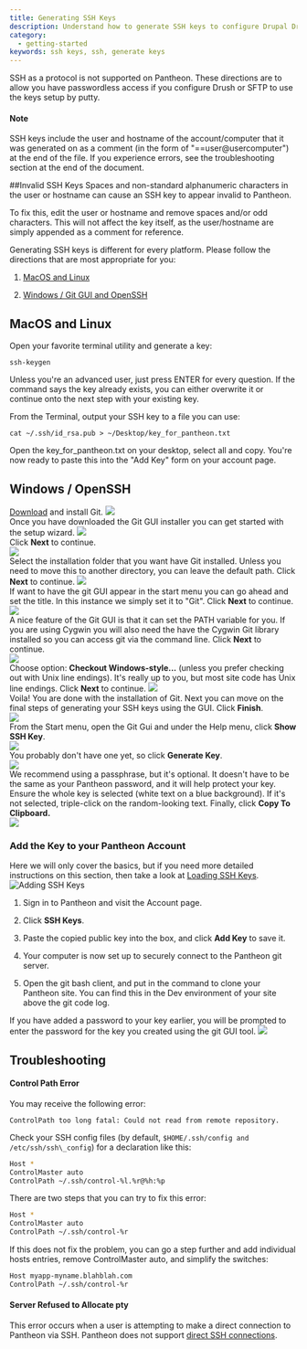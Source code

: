 ```yaml
---
title: Generating SSH Keys
description: Understand how to generate SSH keys to configure Drupal Drush or SFTP.
category:
  - getting-started
keywords: ssh keys, ssh, generate keys  
---
```

SSH as a protocol is not supported on Pantheon. <!--You can not connect via SSH using Putty.--> These directions are to allow you have passwordless access if you configure Drush or SFTP to use the keys setup by putty.

<div class="alert alert-info" role="alert">
<h4>Note</h4>
SSH keys include the user and hostname of the account/computer that it was generated on as a comment (in the form of "==user@usercomputer") at the end of the file. If you experience errors, see the troubleshooting section at the end of the document.</div>

##Invalid SSH Keys
Spaces and non-standard alphanumeric characters in the user or hostname can cause an SSH key to appear invalid to Pantheon.

To fix this, edit the user or hostname and remove spaces and/or odd characters. This will not affect the key itself, as the user/hostname are simply appended as a comment for reference.

Generating SSH keys is different for every platform. Please follow the directions that are most appropriate for you:

1. [MacOS and Linux](/docs/articles/users/generating-ssh-keys#macos-and-linux)

2. [Windows / Git GUI and OpenSSH](/docs/articles/users/generating-ssh-keys#windows-/-openssh)

<!--<li>
	<p><a href="/articles/users/generating-ssh-keys#generating-ssh-keys#generating-keys-on-windows-and-putty">Windows / PuTTY</a></p>
	</li>-->
## MacOS and Linux

Open your favorite terminal utility and generate a key:

    ssh-keygen

Unless you're an advanced user, just press ENTER for every question. If the command says the key already exists, you can either overwrite it or continue onto the next step with your existing key.

From the Terminal, output your SSH key to a file you can use:
```nohighlight
cat ~/.ssh/id_rsa.pub > ~/Desktop/key_for_pantheon.txt
```
Open the key_for_pantheon.txt on your desktop, select all and copy. You're now ready to paste this into the "Add Key" form on your account page.

## Windows / OpenSSH

[Download](http://git-scm.com/downloads) and install Git.
![](/source/docs/assets/images/desk_images/46904.png)<br />
Once you have downloaded the Git GUI installer you can get started with the setup wizard.
![](/source/docs/assets/images/desk_images/46905.png)<br />
Click **Next** to continue.<br />
![](/source/docs/assets/images/desk_images/46906.png)<br />
Select the installation folder that you want have Git installed. Unless you need to move this to another directory, you can leave the default path. Click **Next** to continue.
![](/source/docs/assets/images/desk_images/46907.png)<br />
If want to have the git GUI appear in the start menu you can go ahead and set the title. In this instance we simply set it to "Git". Click **Next** to continue.<br />
![](/source/docs/assets/images/desk_images/46908.png)<br />
A nice feature of the Git GUI is that it can set the PATH variable for you. If you are using Cygwin you will also need the have the Cygwin Git library installed so you can access git via the command line. Click **Next** to continue.<br />
![](/source/docs/assets/images/desk_images/46909.png)<br />
Choose option: **Checkout Windows-style...** (unless you prefer checking out with Unix line endings). It's really up to you, but most site code has Unix line endings. Click **Next** to continue.
![](/source/docs/assets/images/desk_images/46910.png)<br />
Voila! You are done with the installation of Git. Next you can move on the final steps of generating your SSH keys using the GUI. Click **Finish**.<br />
![](/source/docs/assets/images/desk_images/46911.png)<br />
From the Start menu, open the Git Gui and under the Help menu, click **Show SSH Key**. <br />
![](/source/docs/assets/images/desk_images/46912.png)<br />
You probably don't have one yet, so click **Generate Key**.<br />
![](/source/docs/assets/images/desk_images/46915.png)<br />
We recommend using a passphrase, but it's optional. It doesn't have to be the same as your Pantheon password, and it will help protect your key.<br />
Ensure the whole key is selected (white text on a blue background). If it's not selected, triple-click on the random-looking text. Finally, click **Copy To Clipboard.**<br />
![](/source/docs/assets/images/desk_images/46914.png)

### Add the Key to your Pantheon Account

Here we will only cover the basics, but if you need more detailed instructions on this section, then take a look at [Loading SSH Keys](/docs/articles/users/loading-ssh-keys).
![Adding SSH Keys](/source/docs/assets/images/add-ssh-key-dashboard.png)

1. Sign in to Pantheon and visit the Account page.

2. Click **SSH Keys**.

3. Paste the copied public key into the box, and click **Add Key** to save it.

4. Your computer is now set up to securely connect to the Pantheon git server.

5. Open the git bash client, and put in the command to clone your Pantheon site. You can find this in the Dev environment of your site above the git code log.

If you have added a password to your key earlier, you will be prompted to enter the password for the key you created using the git GUI tool.
![](/source/docs/assets/images/desk_images/46916.png)


<!--<h3 id="generating-keys-on-windows-and-putty">Windows / PuTTY</h3>


<h4 id="download-and-install-putty"><a class="external-link" href="http://www.chiark.greenend.org.uk/~sgtatham/putty/download.html" rel="nofollow" target="_blank">Download</a> and install PuTTY</h4>


<ul>
	<li>
	<p>All installation defaults are okay.</p>
	</li>
</ul>


<h4 id="generate-an-SSH-key">Generate an SSH key</h4>


<p>If you already have a key (a <tt>.ppk</tt> file), right-click on it, select &quot;Edit&quot; and skip to the &quot;Add the key to your Pantheon account&quot; step.</p>


<ol>
	<li>
	<p>Open PuTTYgen (&quot;PuTTY Key Generator&quot;). It&#39;s usually available from the &quot;PuTTY&quot; folder in &quot;All Programs.&quot;</p>
	</li>
	<li>
	<p>If it immediately shows a progress bar, it&#39;s generating a new key. Otherwise, click &quot;Generate.&quot;</p>
	</li>
	<li>
	<p>Follow the instructions to move your mouse around the box until PuTTY finishes generating the key.</p>
	</li>
	<li>
	<p>Fill in the &quot;Key comment&quot; with something memorable, like your email address.</p>
	</li>
	<li>
	<p>We recommend using a passphrase, but it&#39;s optional. It doesn&#39;t have to be the same as your Pantheon password, and it will help protect your key.</p>
	</li>
	<li>
	<p>Click &quot;Save private key&quot; and save it as &quot;id_rsa.ppk&quot; to a place for safekeeping (probably not your desktop) that you can find later.</p>
	</li>
	<li>
	<p>Copy the text from the &quot;Public key for pasting into OpenSSH authorized_keys file&quot; box.</p>
	</li>
	<li>
	<p>You may want to keep the window open for now in case you lose the key copied to your clipboard.</p>
	</li>
</ol>


<h4 id="add-the-key-to-your-pantheon-account">Add the key to your Pantheon account:</h4>


<ol>
	<li>
	<p>Sign on to Pantheon and visit the &quot;Your Sites &amp; Account&quot; page.</p>
	</li>
	<li>
	<p>Click the button in the lower right to add a new key.</p>
	</li>
	<li>
	<p>Paste the copied public key into the box and click to save it.</p>
	</li>
</ol>


<h4 id="configure-putty">Configure PuTTY:</h4>


<ol>
	<li>
	<p>Open PuTTY from the Start menu.</p>
	</li>
	<li>
	<p>Navigate to &quot;Connection &gt; SSH &gt; Auth&quot; in the &quot;Category&quot; box.</p>
	</li>
	<li>
	<p>Under &quot;Private key file for authentication:&quot;, click &quot;Browse...&quot; and select the private key (the <tt>.ppk</tt> file) you saved before.</p>
	</li>
	<li>
	<p>Navigate to &quot;Session&quot; in the &quot;Category&quot; box.</p>
	</li>
	<li>
	<p>Put &quot;code.getpantheon.com&quot; in the hostname box.</p>
	</li>
	<li>
	<p>Under &quot;Load, save, or delete a stored session,&quot; single-click &quot;Default Settings&quot; then the &quot;Save&quot; button.</p>
	</li>
	<li>
	<p>At the bottom of the dialog, click &quot;Open.&quot;</p>
	</li>
	<li>
	<p>When asked about trusting the server, click &quot;Yes.&quot;</p>
	</li>
	<li>
	<p>When you see &quot;login as:&quot; in the command prompt it opens, close that window. The trust information is already saved; you don&#39;t actually have to log in.</p>
	</li>
</ol>


<h4 id="download-and-install-git"><a class="external-link" href="http://code.google.com/p/msysgit/" rel="nofollow" target="_blank">Download</a> and install Git.</h4>


<ol>
	<li>
	<p>Choose option: &quot;Run Git from the Windows Command Prompt&quot;</p>
	</li>
	<li>
	<p>Choose option: &quot;Use Tortoise(PLink).&quot;</p>


	<ul>
		<li>
		<p>If you don&#39;t see this option, re-do the &quot;Add Pantheon git to your trusted server list&quot; section and be sure to follow the step where you click &quot;Save.&quot; Then, start the Git installation over.</p>
		</li>
	</ul>
	</li>
	<li>
	<p>Choose option: &quot;Checkout Windows-style...&quot; (unless you prefer checking out with Unix line endings). It&#39;s really up to you, but most Drupal code has Unix line endings.</p>
	</li>
</ol>


<p>Your computer is now set up to securely connect to the Pantheon git server.</p>-->
## Troubleshooting

#### Control Path Error

You may receive the following error:
```nohighlight
ControlPath too long fatal: Could not read from remote repository.
```
Check your SSH config files (by default, `$HOME/.ssh/config and /etc/ssh/ssh\_config`) for a declaration like this:
```bash
Host *
ControlMaster auto
ControlPath ~/.ssh/control-%l.%r@%h:%p
```

There are two steps that you can try to fix this error:
```bash
Host *
ControlMaster auto
ControlPath ~/.ssh/control-%r
```
If this does not fix the problem, you can go a step further and add individual hosts entries, remove ControlMaster auto, and simplify the switches:
```bash
Host myapp-myname.blahblah.com
ControlPath ~/.ssh/control-%r
```
#### Server Refused to Allocate pty

This error occurs when a user is attempting to make a direct connection to Pantheon via SSH. Pantheon does not support [direct SSH connections](/docs/articles/users/generating-ssh-keys).
